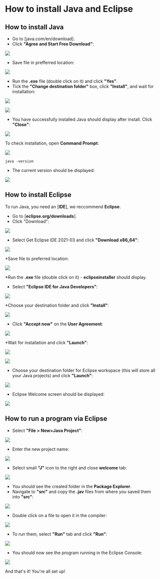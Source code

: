 # How to install Java and Eclipse

## How to install Java

* Go to [java.com/en/download].
* Click **"Agree and Start Free Download"**:

![](Java-install-images/1.jpg)

* Save file in prefferred location:

![](Java-install-images/2.jpg)

* Run the **.exe** file (double click on it) and click **"Yes"**.
* Tick the **"Change destination folder"** box, click **"Install"**, and wait for installation:

![](Java-install-images/3.jpg)

![](Java-install-images/4.jpg)

* You have successfully installed Java should display after install. Click **"Close"**:

![](Java-install-images/5.jpg)
 	
To check installation, open **Command Prompt**:

![](Java-install-images/6.jpg)

```
java -version
```
* The current version should be displayed:

![](Java-install-images/7.jpg)

## How to install Eclipse

To run Java, you need an [**IDE**], we reccommend **Eclipse**.

* Go to [**eclipse.org/downloads**].
* Click "Download":

![](Eclipse-install-images/1.jpg)

* Select Get Eclipse IDE 2021-03 and click **"Download x86_64"**:

![](Eclipse-install-images/2.jpg)

*Save file to preferred location:

![](Eclipse-install-images/3.jpg)
	
*Run the **.exe** file (double click on it) - **eclipseinstaller** should display.

* Select **"Eclipse IDE for Java Developers"**:

![](Eclipse-install-images/4.jpg)

*Choose your destination folder and click **"Install"**:

![](Eclipse-install-images/5.jpg)

* Click **"Accept now"** on the **User Agreement**:

![](Eclipse-install-images/6.jpg)

*Wait for installation and click **"Launch"**:

![](Eclipse-install-images/7.jpg)

![](Eclipse-install-images/8.jpg)

* Choose your destination folder for Eclipse workspace (this will store all your Java projects) and click **"Launch"**:

![](Eclipse-install-images/9.jpg)

* Eclipse Welcome screen should be displayed:

![](Eclipse-install-images/10.jpg)

## How to run a program via Eclipse

* Select **"File > New>Java Project"**:

![](Eclipse-install-images/11.jpg)

* Enter the new project name:

![](Eclipse-install-images/12.jpg)

* Select small **"J"** icon to the right and close **welcome** tab:

![](Eclipse-install-images/13.jpg)

* You should see the created folder in the **Package Explorer**.
* Navigate to **"src"** and copy the **.jav** files from where you saved them into **"src"**:

![](Eclipse-install-images/14.jpg)
	
* Double click on a file to open it in the compiler:

![](Eclipse-install-images/15.jpg)

* To run them, select **"Run"** tab and click **"Run"**:

![](Eclipse-install-images/16.jpg)

* You should now see the program running in the Eclipse Console:

![](Eclipse-install-images/17.jpg)

And that's it! You're all set up!
